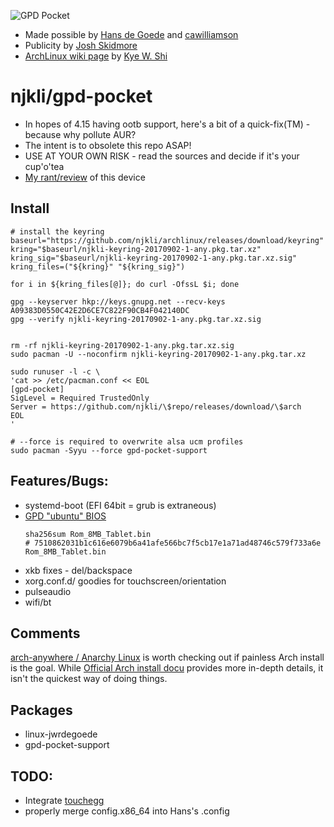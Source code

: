 ![GPD Pocket](https://raw.githubusercontent.com/njkli/gpd-pocket/master/imgs/pocket_arch.png "Yay Gimp!")

* Made possible by [Hans de Goede](https://github.com/jwrdegoede/linux-sunxi) and [cawilliamson](https://github.com/cawilliamson/ansible-gpdpocket)
* Publicity by [Josh Skidmore](https://github.com/joshskidmore)
* [ArchLinux wiki page](https://wiki.archlinux.org/index.php/GPD_Pocket) by [Kye W. Shi](https://github.com/kwshi)

# njkli/gpd-pocket
* In hopes of 4.15 having ootb support, here's a bit of a quick-fix(TM) - because why pollute AUR?
* The intent is to obsolete this repo ASAP!
* USE AT YOUR OWN RISK - read the sources and decide if it's your cup'o'tea
* [My rant/review](https://github.com/njkli/gpd-pocket/blob/master/rant.md) of this device

## Install
```
# install the keyring
baseurl="https://github.com/njkli/archlinux/releases/download/keyring"
kring="$baseurl/njkli-keyring-20170902-1-any.pkg.tar.xz"
kring_sig="$baseurl/njkli-keyring-20170902-1-any.pkg.tar.xz.sig"
kring_files=("${kring}" "${kring_sig}")

for i in ${kring_files[@]}; do curl -OfssL $i; done

gpg --keyserver hkp://keys.gnupg.net --recv-keys A09383D0550C42E2D6CE7C822F90CB4F042140DC
gpg --verify njkli-keyring-20170902-1-any.pkg.tar.xz.sig


rm -rf njkli-keyring-20170902-1-any.pkg.tar.xz.sig
sudo pacman -U --noconfirm njkli-keyring-20170902-1-any.pkg.tar.xz

sudo runuser -l -c \
'cat >> /etc/pacman.conf << EOL
[gpd-pocket]
SigLevel = Required TrustedOnly
Server = https://github.com/njkli/\$repo/releases/download/\$arch
EOL
'

# --force is required to overwrite alsa ucm profiles
sudo pacman -Syyu --force gpd-pocket-support
```

## Features/Bugs:
* systemd-boot (EFI 64bit = grub is extraneous)
* [GPD "ubuntu" BIOS](http://www.gpd.hk/news.asp?id=1519&selectclassid=002002)
  ```
  sha256sum Rom_8MB_Tablet.bin
  # 7510862031b1c616e6079b6a41afe566bc7f5cb17e1a71ad48746c579f733a6e  Rom_8MB_Tablet.bin
  ```
* xkb fixes - del/backspace
* xorg.conf.d/ goodies for touchscreen/orientation
* pulseaudio
* wifi/bt

## Comments
[arch-anywhere / Anarchy Linux](https://arch-anywhere.org/) is worth checking out if painless Arch install is the goal.
While [Official Arch install docu](https://wiki.archlinux.org/index.php/Installation_guide) provides more in-depth details, it isn't the quickest way of doing things.

## Packages
* linux-jwrdegoede
* gpd-pocket-support

## TODO:
* Integrate [touchegg](https://github.com/JoseExposito/touchegg)
* properly merge config.x86_64 into Hans's .config
